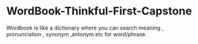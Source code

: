 # WordBook-Thinkful-First-Capstone
Wordbook is like a dictionary where you can search meaning , pronunciation , synonym ,antonym etc  for word/phrase.
